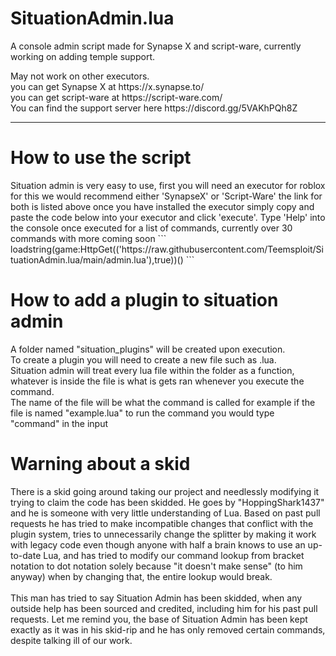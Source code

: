 # SituationAdmin.lua
A console admin script made for Synapse X and script-ware, currently working on adding temple support.<br>
<p>
May not work on other executors.<br>
you can get Synapse X at https://x.synapse.to/<br>
you can get script-ware at https://script-ware.com/<br>
You can find the support server here https://discord.gg/5VAKhPQh8Z<br>
</p>
<hr>
<p>
<h1>How to use the script</h1>
Situation admin is very easy to use, first you will need an executor for roblox for this we would recommend either 'SynapseX' or 'Script-Ware' the link for both is listed above once you have installed the executor simply copy and paste the code below into your executor and click 'execute'.
Type 'Help' into the console once executed for a list of commands, currently over 30 commands with more coming soon
```
loadstring(game:HttpGet(('https://raw.githubusercontent.com/Teemsploit/SituationAdmin.lua/main/admin.lua'),true))()
```
</p>
<p>
<h1>How to add a plugin to situation admin</h1>  
A folder named "situation_plugins" will be created upon execution.<br>
To create a plugin you will need to create a new file such as <command_name>.lua.<br>
Situation admin will treat every lua file within the folder as a function, whatever is inside the file is what is gets ran whenever you execute the command.<br>
The name of the file will be what the command is called for example if the file is named "example.lua" to run the command you would type "command" in the input
</p>

<h1>Warning about a skid</h1>
<p>
There is a skid going around taking our project and needlessly modifying it trying to claim the code has been skidded. He goes by "HoppingShark1437" and he is someone with very little understanding of Lua. Based on past pull requests he has tried to make incompatible changes that conflict with the plugin system, tries to unnecessarily change the splitter by making it work with legacy code even though anyone with half a brain knows to use an up-to-date Lua, and has tried to modify our command lookup from bracket notation to dot notation solely because "it doesn't make sense" (to him anyway) when by changing that, the entire lookup would break.<br>
<br>
This man has tried to say Situation Admin has been skidded, when any outside help has been sourced and credited, including him for his past pull requests. Let me remind you, the base of Situation Admin has been kept exactly as it was in his skid-rip and he has only removed certain commands, despite talking ill of our work.
</p>
